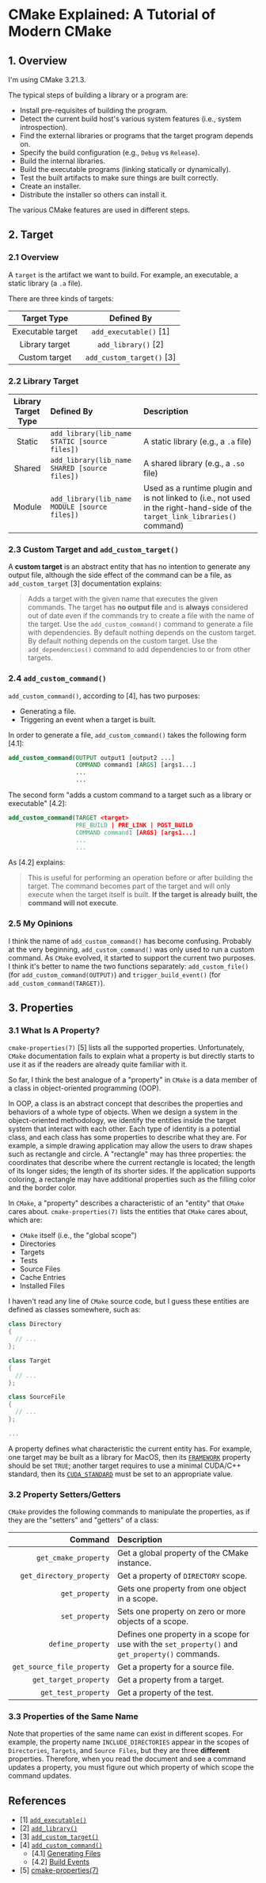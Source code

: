 # CMake Explained: A Tutorial of Modern CMake

## 1. Overview

I'm using CMake 3.21.3.

The typical steps of building a library or a program are:
- Install pre-requisites of building the program.
- Detect the current build host's various system features (i.e., system introspection).
- Find the external libraries or programs that the target program depends on.
- Specify the build configuration (e.g., `Debug` vs `Release`).
- Build the internal libraries.
- Build the executable programs (linking statically or dynamically).
- Test the built artifacts to make sure things are built correctly.
- Create an installer.
- Distribute the installer so others can install it.

The various CMake features are used in different steps.

## 2. Target

### 2.1 Overview

A `target` is the artifact we want to build. For example, an executable, a static library (a `.a` file).

There are three kinds of targets:

| Target Type | Defined By |
|:-----------:|:----------:|
| Executable target | `add_executable()` [1] |
| Library target | `add_library()` [2] |
| Custom target | `add_custom_target()` [3] |

### 2.2 Library Target

| Library Target Type | Defined By | Description |
|:-------------------:|:-----------|:------------|
| Static | `add_library(lib_name STATIC [source files])` | A static library (e.g., a `.a` file) |
| Shared | `add_library(lib_name SHARED [source files])` | A shared library (e.g., a `.so` file) |
| Module | `add_library(lib_name MODULE [source files])` | Used as a runtime plugin and is not linked to (i.e., not used in the right-hand-side of the `target_link_libraries()` command) |

### 2.3 Custom Target and `add_custom_target()`

A **custom target** is an abstract entity that has no intention to generate any output file, although the side effect of the command can be a file, as `add_custom_target` [3] documentation explains:

> Adds a target with the given name that executes the given commands. The target has **no output file** and is **always** considered out of date even if the commands try to create a file with the name of the target. Use the `add_custom_command()` command to generate a file with dependencies. By default nothing depends on the custom target. By default nothing depends on the custom target. Use the `add_dependencies()` command to add dependencies to or from other targets.

### 2.4 `add_custom_command()`

`add_custom_command()`, according to [4], has two purposes:
- Generating a file.
- Triggering an event when a target is built.

In order to generate a file, `add_custom_command()` takes the following form [4.1]:

```cmake
add_custom_command(OUTPUT output1 [output2 ...]
                   COMMAND command1 [ARGS] [args1...]
                   ...
                   ...
```

The second form "adds a custom command to a target such as a library or executable" [4.2]:

```cmake
add_custom_command(TARGET <target>
                   PRE_BUILD | PRE_LINK | POST_BUILD
                   COMMAND command1 [ARGS] [args1...]
                   ...
                   ...
```

As [4.2] explains:

> This is useful for performing an operation before or after building the target. The command becomes part of the target and will only execute when the target itself is built. **If the target is already built, the command will not execute**.

### 2.5 My Opinions

I think the name of `add_custom_command()` has become confusing. Probably at the very beginning, `add_custom_command()` was only used to run a custom command. As `CMake` evolved, it started to support the current two purposes. I think it's better to name the two functions separately: `add_custom_file()` (for `add_custom_command(OUTPUT)`) and `trigger_build_event()` (for `add_custom_command(TARGET)`).

## 3. Properties

### 3.1 What Is A Property?

`cmake-properties(7)` [5] lists all the supported properties. Unfortunately, `CMake` documentation fails to explain what a property is but directly starts to use it as if the readers are already quite familiar with it.

So far, I think the best analogue of a "property" in `CMake` is a data member of a class in object-oriented programming (OOP).

In OOP, a class is an abstract concept that describes the properties and behaviors of a whole type of objects. When we design a system in the object-oriented methodology, we identify the entities inside the target system that interact with each other. Each type of identity is a potential class, and each class has some properties to describe what they are. For example, a simple drawing application may allow the users to draw shapes such as rectangle and circle. A "rectangle" may has three properties: the coordinates that describe where the current rectangle is located; the length of its longer sides; the length of its shorter sides. If the application supports coloring, a rectangle may have additional properties such as the filling color and the border color.

In `CMake`, a "property" describes a characteristic of an "entity" that `CMake` cares about. `cmake-properties(7)` lists the entities that `CMake` cares about, which are:
- `CMake` itself (i.e., the "global scope")
- Directories
- Targets
- Tests
- Source Files
- Cache Entries
- Installed Files

I haven't read any line of `CMake` source code, but I guess these entities are defined as classes somewhere, such as:

```cpp
class Directory
{
  // ...
};

class Target
{
  // ...
};

class SourceFile
{
  // ...
};

...
```

A property defines what characteristic the current entity has. For example, one target may be built as a library for MacOS, then its [`FRAMEWORK`](https://cmake.org/cmake/help/latest/prop_tgt/FRAMEWORK.html) property should be set `TRUE`; another target requires to use a minimal CUDA/C++ standard, then its [`CUDA_STANDARD`](https://cmake.org/cmake/help/latest/prop_tgt/CUDA_STANDARD.html) must be set to an appropriate value.

### 3.2 Property Setters/Getters

`CMake` provides the following commands to manipulate the properties, as if they are the "setters" and "getters" of a class:

| Command | Description |
|--------:|:------------|
| `get_cmake_property` | Get a global property of the CMake instance. |
| `get_directory_property` | Get a property of `DIRECTORY` scope. |
| `get_property` | Gets one property from one object in a scope. |
| `set_property` | Sets one property on zero or more objects of a scope. |
| `define_property` | Defines one property in a scope for use with the `set_property()` and `get_property()` commands. |
| `get_source_file_property` | Get a property for a source file. |
| `get_target_property` | Get a property from a target. |
| `get_test_property` | Get a property of the test. |

### 3.3 Properties of the Same Name

Note that properties of the same name can exist in different scopes. For example, the property name `INCLUDE_DIRECTORIES` appear in the scopes of `Directories`, `Targets`, and `Source Files`, but they are three **different** properties. Therefore, when you read the document and see a command updates a property, you must figure out which property of which scope the command updates.

## References

- [1] [`add_executable()`](https://cmake.org/cmake/help/v3.21/command/add_executable.html)
- [2] [`add_library()`](https://cmake.org/cmake/help/v3.21/command/add_library.html)
- [3] [`add_custom_target()`](https://cmake.org/cmake/help/v3.21/command/add_custom_target.html)
- [4] [`add_custom_command()`](https://cmake.org/cmake/help/v3.21/command/add_custom_command.html)
  - [4.1] [Generating Files](https://cmake.org/cmake/help/v3.21/command/add_custom_command.html#generating-files)
  - [4.2] [Build Events](https://cmake.org/cmake/help/v3.21/command/add_custom_command.html#build-events)
- [5] [cmake-properties(7)](https://cmake.org/cmake/help/latest/manual/cmake-properties.7.html)
